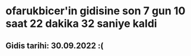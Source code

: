 # ofarukbicer'in gidisine son 7 gun 10 saat 22 dakika 32 saniye kaldi

## Gidis tarihi: 30.09.2022 :(